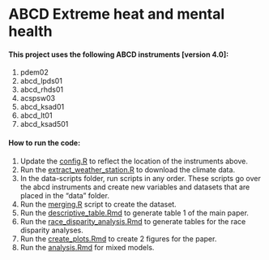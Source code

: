 # ABCD Extreme heat and mental health


#### This project uses the following ABCD instruments [version 4.0]:

1. pdem02
2. abcd_lpds01
3. abcd_rhds01
4. acspsw03
5. abcd_ksad01
6. abcd_lt01
7. abcd_ksad501


#### How to run the code:

1. Update the [config.R](config.R) to reflect the location of the instruments above.
2. Run the [extract_weather_station.R](scripts/extract_weather_station.R) to download the climate data.
3. In the data-scripts folder, run scripts in any order. These scripts go over the abcd instruments and create new variables and datasets that are placed in the “data” folder.
4. Run the [merging.R](scripts/merging.R) script to create the dataset.
5. Run the [descriptive_table.Rmd](scripts/descriptive_table.Rmd) to generate table 1 of the main paper.
6. Run the [race_disparity_analysis.Rmd](scripts/race_disparity_analysis.Rmd) to generate tables for the race disparity analyses.
7. Run the [create_plots.Rmd](scripts/create_plots.Rmd) to create 2 figures for the paper.
8. Run the [analysis.Rmd](scripts/analysis.Rmd) for mixed models.
